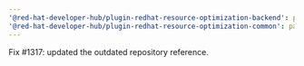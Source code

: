```yaml
---
'@red-hat-developer-hub/plugin-redhat-resource-optimization-backend': patch
'@red-hat-developer-hub/plugin-redhat-resource-optimization-common': patch
---
```


Fix #1317: updated the outdated repository reference.
